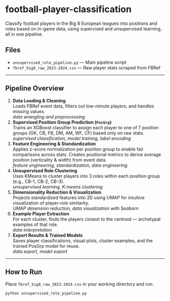 # football-player-classification
Classify football players in the Big 8 European leagues into positions and roles based on in-game data, using supervised and unsupervised learning, all in one pipeline.
## Files
- `unsupervised_role_pipeline.py` — Main pipeline script  
- `fbref_big8_raw_2023-2024.csv` — Raw player stats scraped from FBRef  
---
## Pipeline Overview
1. **Data Loading & Cleaning**  
   Loads FBRef event data, filters out low-minute players, and handles missing values.  
   *data wrangling and preprocessing*
2. **Supervised Position Group Prediction (`PosGrp`)**  
   Trains an XGBoost classifier to assign each player to one of 7 position groups (GK, CB, FB, DM, AM, WF, CF) based only on raw stats.  
   *supervised classification, model training, label encoding*
3. **Feature Engineering & Standardization**  
   Applies z-score normalization per position group to enable fair comparisons across stats. Creates positional metrics to derive average position (verticality & width) from event data.  
   *feature engineering, standardization, data engineering*
4. **Unsupervised Role Clustering**  
   Uses KMeans to cluster players into 3 roles within each position group (e.g., CB-1, CB-2, CB-3).  
   *unsupervised learning, K-means clustering*
5. **Dimensionality Reduction & Visualization**  
   Projects standardized features into 2D using UMAP for intuitive visualization of player-role similarity.  
   *UMAP dimension reduction, data visualization with Seaborn*
6. **Example Player Extraction**  
   For each cluster, finds the players closest to the centroid — archetypal examples of that role.  
   *data interpretation*
7. **Export Results & Trained Models**  
   Saves player classifications, visual plots, cluster examples, and the trained PosGrp model for reuse.  
   *data export, model export*
---
## How to Run
Place `fbref_big8_raw_2023-2024.csv` in your working directory and run:
```bash
python unsupervised_role_pipeline.py
